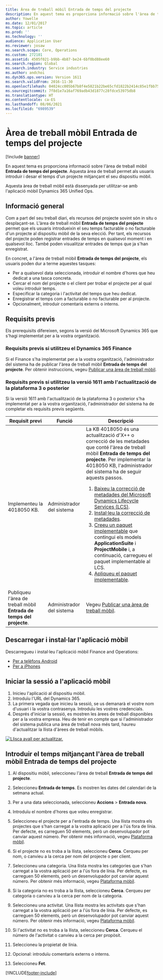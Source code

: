 ```yaml
---
title: Àrea de treball mòbil Entrada de temps del projecte
description: En aquest tema es proporciona informació sobre l'àrea de treball mòbil Entrada de temps del projecte. Aquesta àrea de treball permet als usuaris introduir i desar el temps d'un projecte mitjançant el seu dispositiu mòbil.
author: Yowelle
ms.date: 12/01/2017
ms.topic: article
ms.prod: ''
ms.technology: ''
audience: Application User
ms.reviewer: josaw
ms.search.scope: Core, Operations
ms.custom: 272101
ms.assetid: 4505f021-b9bb-4b87-be24-6bf0bd88ee60
ms.search.region: Global
ms.search.industry: Service industries
ms.author: andchoi
ms.dyn365.ops.version: Version 1611
ms.search.validFrom: 2016-11-30
ms.openlocfilehash: 04024cc005b67b8f4e5821b22be65cfd1822b2414c85e1fbb75c3b2ac4339dc4
ms.sourcegitcommit: 7f8d1e7a16af769adb43d1877c28fdce53975db8
ms.translationtype: HT
ms.contentlocale: ca-ES
ms.lasthandoff: 08/06/2021
ms.locfileid: "6989539"
---
```

# <a name="project-time-entry-mobile-workspace"></a>Àrea de treball mòbil Entrada de temps del projecte

[!include [banner](../includes/banner.md)]

En aquest tema es proporciona informació sobre l'àrea de treball mòbil **Entrada de temps del projecte**. Aquesta àrea de treball permet als usuaris introduir i desar el temps d'un projecte mitjançant el seu dispositiu mòbil.

Aquesta àrea de treball mòbil està dissenyada per utilitzar-se amb l'aplicació mòbil Dynamics 365 Unified Ops. 

## <a name="overview"></a>Informació general
Com a part del seu treball diari, els recursos del projecte sovint són in situ o desplaçant-se. L'àrea de treball mòbil **Entrada de temps del projecte** permet que els usuaris introdueixin el seu temps facturable o no facturable d'un projecte al dispositiu mòbil de la seva elecció. Per tant, els recursos del projecte poden registrar entrades de temps en qualsevol moment i en qualsevol lloc. També poden visualitzar entrades de temps que ja s'han enregistrat. 

En concret, a l'àrea de treball mòbil **Entrada de temps del projecte**, els usuaris poden dur a terme aquestes tasques:

-   Per a qualsevol data seleccionada, introduir el nombre d'hores que heu dedicat a una tasca concreta.
-   Cercar el nom del projecte o el client per trobar el projecte per al qual voleu introduir temps.
-   Especificar la categoria i l'activitat del temps que heu dedicat.
-   Enregistrar el temps com a facturable o no facturable per al projecte.
-   Opcionalment, introduir comentaris externs o interns.

## <a name="prerequisites"></a>Requisits previs
Els prerequisits difereixen, segons la versió del Microsoft Dynamics 365 que s'hagi implementat per a la vostra organització.

### <a name="prerequisites-if-you-use-dynamics-365-finance"></a>Requisits previs si utilitzeu el Dynamics 365 Finance
Si el Finance s'ha implementat per a la vostra organització, l'administrador del sistema ha de publicar l'àrea de treball mòbil **Entrada de temps del projecte**. Per obtenir instruccions, vegeu [Publicar una àrea de treball mòbil](/dynamics365/fin-ops-core/dev-itpro/mobile-apps/publish-mobile-workspace).

### <a name="prerequisites-if-you-use-version-1611-with-platform-update-3-or-later"></a>Requisits previs si utilitzeu la versió 1611 amb l'actualització de la plataforma 3 o posterior
Si la versió 1611 amb l'actualització de la plataforma 3 o posterior s'ha implementat per a la vostra organització, l'administrador del sistema ha de completar els requisits previs següents. 

<table>
<thead>
<tr class="header">
<th>Requisit previ</th>
<th>Funció</th>
<th>Descripció</th>
</tr>
</thead>
<tbody>
<tr class="odd">

<td>Implementeu la 4018050 KB.</td>
<td>Administrador del sistema</td>
<td>La KB 4018050 és una actualització d'X++ o correcció de les metadades que conté l'àrea de treball mòbil <strong>Entrada de temps del projecte</strong>. Per implementar la 4018050 KB, l'administrador del sistema ha de seguir aquests passos.
<ol>
<li><a href="/dynamics365/fin-ops-core/dev-itpro/migration-upgrade/download-hotfix-lcs">Baixeu la correcció de metadades del Microsoft Dynamics Lifecycle Services (LCS)</a>.</li>
<li><a href="/dynamics365/fin-ops-core/dev-itpro/migration-upgrade/install-metadata-hotfix-package">Instal·leu la correcció de metadades</a>.</li>
<li><a href="/dynamics365/fin-ops-core/dev-itpro/deployment/create-apply-deployable-package">Creeu un paquet implementable</a> que contingui els models <strong>ApplicationSuite</strong> i <strong>ProjectMobile</strong> i, a continuació, carregueu el paquet implementable al LCS.</li>
<li><a href="/dynamics365/fin-ops-core/dev-itpro/deployment/apply-deployable-package-system">Apliqueu el paquet implementable</a>.</li>

</ol></td>
</tr>
<tr class="even">
<td>Publiqueu l'àrea de treball mòbil <strong>Entrada de temps del projecte</strong>.</td>
<td>Administrador del sistema</td>
<td>Vegeu <a href="/dynamics365/fin-ops-core/dev-itpro/mobile-apps/publish-mobile-workspace">Publicar una àrea de treball mòbil</a>.</td>
</tr>
</tbody>
</table>

## <a name="download-and-install-the-mobile-app"></a>Descarregar i instal·lar l'aplicació mòbil

Descarregueu i instal·leu l'aplicació mòbil Finance and Operations:

-   [Per a telèfons Android](https://go.microsoft.com/fwlink/?linkid=850662)
-   [Per a iPhones](https://go.microsoft.com/fwlink/?linkid=850663)

## <a name="sign-in-to-the-mobile-app"></a>Iniciar la sessió a l'aplicació mòbil
1.  Inicieu l'aplicació al dispositiu mòbil.
2.  Introduïu l'URL del Dynamics 365.
3.  La primera vegada que inicieu la sessió, se us demanarà el vostre nom d'usuari i la vostra contrasenya. Introduïu les vostres credencials.
4.  Després d'iniciar la sessió, es mostren les àrees de treball disponibles per a la vostra empresa. Heu de tenir en compte que si l'administrador del sistema publica una àrea de treball nova més tard, haureu d'actualitzar la llista d'àrees de treball mòbils.

[![Llisca avall per actualitzar.](./media/pull-to-refresh-list-of-workspaces-183x300.png)](./media/pull-to-refresh-list-of-workspaces.png)

## <a name="enter-time-by-using-the-project-time-entry-mobile-workspace"></a>Introduir el temps mitjançant l'àrea de treball mòbil Entrada de temps del projecte
1.  Al dispositiu mòbil, seleccioneu l'àrea de treball **Entrada de temps del projecte**.
2.  Seleccioneu **Entrada de temps**. Es mostren les dates del calendari de la setmana actual.
3.  Per a una data seleccionada, seleccioneu **Accions** &gt; **Entrada nova**.
4.  Introduïu el nombre d'hores que voleu enregistrar.
5.  Seleccioneu el projecte per a l'entrada de temps. Una llista mostra els projectes que s'han carregat a la vostra aplicació per a l'ús fora de línia. Per defecte, es carreguen 50 elements, però un desenvolupador pot canviar aquest número. Per obtenir més informació, vegeu [Plataforma mòbil](/dynamics365/fin-ops-core/dev-itpro/mobile-apps/mobile-app-home-page).
6.  Si el projecte no es troba a la llista, seleccioneu **Cerca**. Cerqueu per nom, o canvieu a la cerca per nom del projecte o per client.
7.  Seleccioneu una categoria. Una llista mostra les categories que s'han carregat a la vostra aplicació per a l'ús fora de línia. Per defecte, es carreguen 50 elements, però un desenvolupador pot canviar aquest número. Per obtenir més informació, vegeu [Plataforma mòbil](/dynamics365/fin-ops-core/dev-itpro/mobile-apps/mobile-app-home-page).
8.  Si la categoria no es troba a la llista, seleccioneu **Cerca**. Cerqueu per categoria o canvieu a la cerca per nom de la categoria.
9.  Seleccioneu una activitat. Una llista mostra les activitats que s'han carregat a la vostra aplicació per a l'ús fora de línia. Per defecte, es carreguen 50 elements, però un desenvolupador pot canviar aquest número. Per obtenir més informació, vegeu [Plataforma mòbil](/dynamics365/fin-ops-core/dev-itpro/mobile-apps/mobile-app-home-page).
10. Si l'activitat no es troba a la llista, seleccioneu **Cerca**. Cerqueu el número de l'activitat o canvieu a la cerca per propòsit.

11. Seleccioneu la propietat de línia.
12. Opcional: introduïu comentaris externs o interns.
13. Seleccioneu **Fet**.


[!INCLUDE[footer-include](../includes/footer-banner.md)]